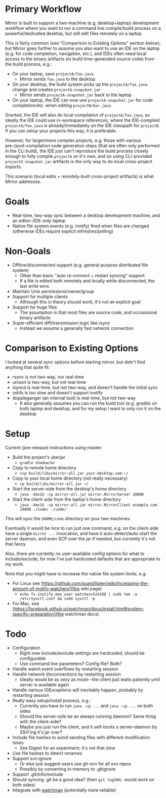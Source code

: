 
Primary Workflow
================

Mirror is built to support a two-machine (e.g. desktop+laptop) development workflow where you want to run a command line compile/build process on a powerful/dedicated desktop, but still edit files remotely on a laptop.

This is fairly common (see "Comparison to Existing Options" section below), but Mirror goes further to assume you also want to use an IDE on the laptop (e.g. for code completion, navigation, etc.), and IDEs often need local access to the binary artifacts (or build time-generated source code) from the build process, e.g.:

* On your laptop, save `projectA/foo.java`
  * Mirror sends `foo.java` to the desktop
* On your desktop, the build system picks up the `projectA/foo.java` change and creates `projectA-snapshot.jar`
  * Mirror sends `projectA-snapshot.jar` back to the laptop
* On your laptop, the IDE can now use `projectA-snapshot.jar` for code completion/etc. when editing `projectB/bar.java`

Granted, the IDE will also do local compilation of `projectA/foo.java`, so ideally the IDE could use in-workspace references, where the IDE-compiled `projectA/foo.java` is already/immediately on the IDE classpath for `projectB`. If you can setup your projects this way, it is preferable.

However, for larger/more complex projects, e.g. those with various pre-/post-compilation code generation steps (that are often only performed in the CLI build), the IDE just can't reproduce the build process closely enough to fully compile `projectA` on it's own, and so using CLI-provided `projectX-snapshot.jar` artifacts is the only way to do local cross-project imports.

This scenario (local edits + remotely-built cross-project artifacts) is what Mirror addresses.

Goals
=====

* Real-time, two-way sync between a desktop development machine, and an editor-/IDE-only laptop
* Native file system events (e.g. inotify) fired when files are changed (otherwise IDEs require explicit refreshes/polling)

Non-Goals
=========

* Offline/disconnected support (e.g. general purpose distributed file system)
  * Other than basic "auto re-connect + restart syncing" support
  * If a file is edited both remotely and locally while disconnected, the last write wins
* Maintain Unix permissions/owner/group
* Support for multiple clients
  * Although this in theory should work, it's not an explicit goal
* Support for huge files
  * The assumption is that most files are source code, and occassional binary artifacts
* Super-efficient diff/transmission logic like rsync
  * Instead we assume a generally fast network connection

Comparison to Existing Options
==============================

I looked at several sync options before starting mirror, but didn't find anything that quite fit:

* rsync is not two-way, nor real-time
* unison is two-way, but not real-time
* lsyncd is real-time, but not two-way, and doesn't handle the initial sync
* sshfs is too slow and doesn't support inotify
* doppleganger (an internal tool) is real-time, but not two-way
  * It also generally assumes you can run the build tool (e.g. gradle) on both laptop and desktop, and for my setup I want to only run it on the desktop

Setup
=====

Current (pre-release) instructions using master:

* Build the project's uberjar
  * `gradle shadowJar`
* Copy to remote home directory
  * `scp build/libs/mirror-all.jar your-desktop.com:~/`
* Copy to your local home directory (not really necessary)
  * `cp build/libs/mirror-all.jar ~/`
* Start the server-side from the desktop's home directory
  * `java -Xmx1G -cp mirror-all.jar mirror.MirrorServer 10000`
* Start the client-side from the laptop's home directory
  * `java -Xmx1G -cp mirror-all.jar mirror.MirrorClient example.com 10000 ./code/ ./code/`

This will sync the `$HOME/code` directory on your two machines.

Eventually it would be nice to run just one command, e.g. on the client-side have a single `mirror ...` invocation, and have it auto-detect/auto-start the server daemon, and even SCP over the jar if needed, but currently it's not that fancy.

Also, there are currently no user-available config options for what to include/exclude, for now I've just hardcoded defaults that are appropriate to my work.

Note that you might have to increase the native file system limits, e.g.

* For Linux see [https://github.com/guard/listen/wiki/Increasing-the-amount-of-inotify-watchers](this wiki page)
  * `echo fs.inotify.max_user_watches=524288 | sudo tee -a /etc/sysctl.conf && sudo sysctl -p`
* For Mac, see [https://facebook.github.io/watchman/docs/install.html#system-specific-preparation](the watchman docs)

Todo
====

* Configuration
  * Right now include/exclude settings are hardcoded, should be configurable
  * Use command line parameters? Config file? Both?
* Handle watch event overflows by restarting session
* Handle network disconnections by restarting session 
  * Ideally would be as sexy as mosh--the client just waits patiently until server is available again
* Handle various IOExceptions will inevitably happen, probably by restarting session
* Really easy setup/install process, e.g.:
  * Currently you have to run `java -cp ...` and `java -cp ...` on both sides
  * Should the server-side be an always-running daemon? Same thing with the client-side?
  * Maybe you just run the client, and it self-boots a server-daemon by SSH'ing it's jar over?
* Include file hashes to avoid sending files with different modification times
  * See Digest for an experiment; it's not that slow
* Use file hashes to detect renames
* Support svn:ignore
  * Or else just suggest users use git-svn for all svn repos
  * Possibly by converting in-memory to .gitignore
* Support .git/info/exclude
* Should syncing .git be a good idea? (then `git log`/etc. would work on both sides)
* Integrate with [watchman](https://facebook.github.io/watchman/) (potentially more reliable)

